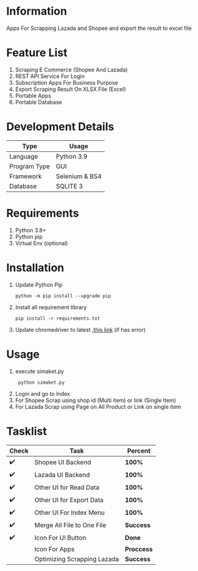 # Information
Apps For Scrapping Lazada and Shopee and export the result to excel file

# Feature List
1. Scraping E Commerce (Shopee And Lazada)
2. REST API Service For Login
3. Subscription Apps For Business Purpose
4. Export Scraping Result On XLSX File (Excel)
5. Portable Apps
6. Portable Database

# Development Details
| Type         | Usage          |
| ------------ | -------------- |
| Language     | Python 3.9     |
| Program Type | GUI            |
| Framework    | Selenium & BS4 |
| Database     | SQLITE 3       |

# Requirements
1. Python 3.8+
2. Python pip
3. Virtual Env (optional)

# Installation
1. Update Python Pip
    ```
    python -m pip install --upgrade pip
    ```
2. Install all requirement library
    ```
    pip install -r requirements.txt
    ```
3. Update chromedriver to latest ,[this link](https://chromedriver.chromium.org/) (if has error)

# Usage
1. execute simaket.py
   ```
    python simaket.py
   ```
2. Login and go to Index
3. For Shopee Scrap using shop id (Multi item) or link (Single Item)
4. For Lazada Scrap using Page on All Product or Link on single item


# Tasklist 

| Check              | Task                        | Percent      |
| ------------------ | --------------------------- | ------------ |
| :heavy_check_mark: | Shopee UI Backend           | __100%__     |
| :heavy_check_mark: | Lazada UI Backend           | __100%__     |
| :heavy_check_mark: | Other UI for Read Data      | __100%__     |
| :heavy_check_mark: | Other UI for Export Data    | __100%__     |
| :heavy_check_mark: | Other UI For Index Menu     | __100%__     |
| :heavy_check_mark: | Merge All File to One File  | __Success__  |
| :heavy_check_mark: | Icon For UI Button          | __Done__     |
|                    | Icon For Apps               | __Proccess__ |
|                    | Optimizing Scrapping Lazada | __Success__  |